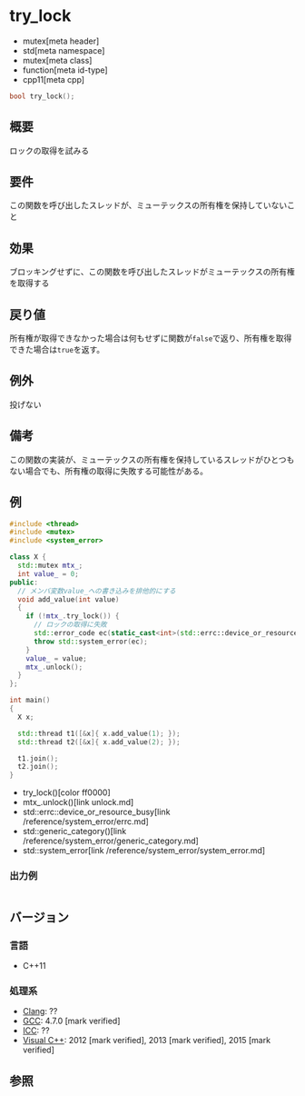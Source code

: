 # try_lock
* mutex[meta header]
* std[meta namespace]
* mutex[meta class]
* function[meta id-type]
* cpp11[meta cpp]

```cpp
bool try_lock();
```

## 概要
ロックの取得を試みる


## 要件
この関数を呼び出したスレッドが、ミューテックスの所有権を保持していないこと


## 効果
ブロッキングせずに、この関数を呼び出したスレッドがミューテックスの所有権を取得する


## 戻り値
所有権が取得できなかった場合は何もせずに関数が`false`で返り、所有権を取得できた場合は`true`を返す。


## 例外
投げない


## 備考
この関数の実装が、ミューテックスの所有権を保持しているスレッドがひとつもない場合でも、所有権の取得に失敗する可能性がある。


## 例
```cpp example
#include <thread>
#include <mutex>
#include <system_error>

class X {
  std::mutex mtx_;
  int value_ = 0;
public:
  // メンバ変数value_への書き込みを排他的にする
  void add_value(int value)
  {
    if (!mtx_.try_lock()) {
      // ロックの取得に失敗
      std::error_code ec(static_cast<int>(std::errc::device_or_resource_busy), std::generic_category());
      throw std::system_error(ec);
    }
    value_ = value;
    mtx_.unlock();
  }
};

int main()
{
  X x;

  std::thread t1([&x]{ x.add_value(1); });
  std::thread t2([&x]{ x.add_value(2); });

  t1.join();
  t2.join();
}
```
* try_lock()[color ff0000]
* mtx_.unlock()[link unlock.md]
* std::errc::device_or_resource_busy[link /reference/system_error/errc.md]
* std::generic_category()[link /reference/system_error/generic_category.md]
* std::system_error[link /reference/system_error/system_error.md]

### 出力例
```
```

## バージョン
### 言語
- C++11

### 処理系
- [Clang](/implementation.md#clang): ??
- [GCC](/implementation.md#gcc): 4.7.0 [mark verified]
- [ICC](/implementation.md#icc): ??
- [Visual C++](/implementation.md#visual_cpp): 2012 [mark verified], 2013 [mark verified], 2015 [mark verified]


## 参照
